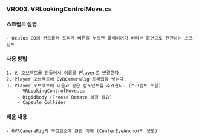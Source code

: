 ### VR003. VRLookingControlMove.cs


#### 스크립트 설명
	- Oculus GO의 컨트롤러 트리거 버튼을 누르면 플레이어가 바라본 화면으로 전진하는 스크립트



#### 사용 방법
	1. 빈 오브젝트를 만들어서 이름을 Player로 변경한다. 
	2. Player 오브젝트에 OVRCameraRig 프리팹을 넣는다.
	3. Player 오브젝트에 다음과 같은 컴포넌트를 추가한다. (스크립트 포함)
		- VRLookingControlMove.cs
		- Rigidbody (Freeze Rotate 설정 필요)
		- Capsule Collider



#### 배운 내용
	- OVRCameraRig의 구성요소에 관한 이해 (CenterEyeAnchor의 용도)
